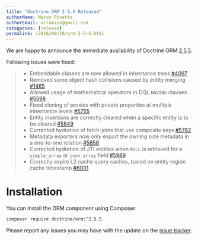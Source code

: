 ```yaml
---
title: "Doctrine ORM 2.5.5 Released"
authorName: Marco Pivetta
authorEmail: ocramius@gmail.com
categories: [release]
permalink: /2016/09/10/orm-2-5-5.html
---
```

We are happy to announce the immediate availability of Doctrine ORM
[2.5.5](https://github.com/doctrine/orm/releases/tag/v2.5.5).

Following issues were fixed:

> -   Embeddable classes are now allowed in inheritance trees
>     [\#4097](https://github.com/doctrine/orm/issues/4097)
> -   Removed some object hash collisions caused by entity merging
>     [\#1465](https://github.com/doctrine/orm/pull/1465)
> -   Allowed usage of mathematical operators in DQL `HAVING` clauses
>     [\#5598](https://github.com/doctrine/orm/pull/5598)
> -   Fixed cloning of proxies with private properties at multiple
>     inheritance levels
>     [\#5755](https://github.com/doctrine/orm/pull/5755)
> -   Entity insertions are correctly cleared when a specific entity is
>     to be cleared
>     [\#5849](https://github.com/doctrine/orm/issues/5849)
> -   Corrected hydration of fetch-joins that use composite keys
>     [\#5762](https://github.com/doctrine/orm/issues/5762)
> -   Metadata exporters now only export the owning side metadata in a
>     one-to-one relation
>     [\#5858](https://github.com/doctrine/orm/issues/5858)
> -   Corrected hydration of JTI entities when `NULL` is retrieved for a
>     `simple_array` or `json_array` field
>     [\#5989](https://github.com/doctrine/orm/issues/5989)
> -   Correctly expire L2 cache query caches, based on entity region
>     cache timestamp
>     [\#6001](https://github.com/doctrine/orm/issues/6001)

Installation
============

You can install the ORM component using Composer:

```bash
composer require doctrine/orm:^2.5.5
```

Please report any issues you may have with the update on the [issue
tracker](https://github.com/doctrine/orm/issues).
